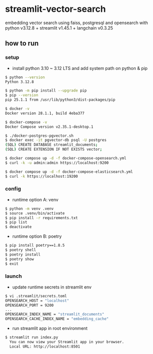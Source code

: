 # streamlit-vector-search
embedding vector search using faiss, postgresql and opensearch with python v3.12.8 + streamlit v1.45.1 + langchain v0.3.25

## how to run

### setup

-   install python 3.10 ~ 3.12 LTS and add system path on python & pip

```sh
$ python --version
Python 3.12.8

$ python -m pip install --upgrade pip
$ pip --version
pip 25.1.1 from /usr/lib/python3/dist-packages/pip

$ docker -v
Docker version 28.1.1, build 4eba377

$ docker-compose -v
Docker Compose version v2.35.1-desktop.1

$ ./docker-postgres-pgvector.sh
$ docker exec -it pgvector-db psql -U postgres
(SQL) CREATE DATABASE streamlit_documents;
(SQL) CREATE EXTENSION IF NOT EXISTS vector;

$ docker compose up -d -f docker-compose-opensearch.yml
$ curl -k -u admin:admin https://localhost:9200

$ docker compose up -d -f docker-compose-elasticsearch.yml
$ curl -k https://localhost:19200
```

### config

-   runtime option A: venv

```sh
$ python -m venv .venv
$ source .venv/bin/activate
$ pip install -r requirements.txt
$ pip list
$ deactivate
```

-   runtime option B: poetry

```sh
$ pip install poetry==1.8.5
$ poetry shell
$ poetry install
$ poetry show
$ exit
```

### launch

-   update runtime secrets in streamlit env

```sh
$ vi .streamlit/secrets.toml
OPENSEARCH_HOST = "localhost"
OPENSEARCH_PORT = 9200
...
OPENSEARCH_INDEX_NAME = "streamlit_documents"
OPENSEARCH_CACHE_INDEX_NAME = "embedding_cache"
```

-   run streamlit app in root environment

```sh
$ streamlit run index.py
  You can now view your Streamlit app in your browser.
  Local URL: http://localhost:8501
```
